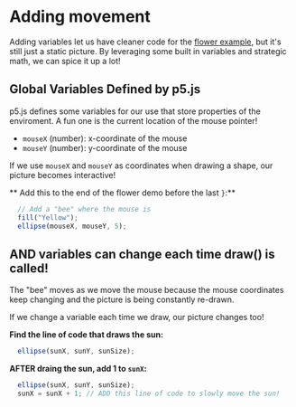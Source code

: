 # Adding movement

Adding variables let us have cleaner code for the [flower example](Flower.md), but it's still just a static picture. By leveraging some built in variables and strategic math, we can spice it up a lot!

## Global Variables Defined by p5.js
p5.js defines some variables for our use that store properties of the enviroment. A fun one is the current location of the mouse pointer!

- `mouseX` (number): x-coordinate of the mouse
- `mouseY` (number): y-coordinate of the mouse

If we use `mouseX` and `mouseY` as coordinates when drawing a shape, our picture becomes interactive!

** Add this to the end of the flower demo before the last `}`:**
```javascript
  // Add a "bee" where the mouse is
  fill("Yellow");
  ellipse(mouseX, mouseY, 5);
```

## AND variables can change each time draw() is called!
The "bee" moves as we move the mouse because the mouse coordinates keep changing and the picture is being constantly re-drawn.

If we change a variable each time we draw, our picture changes too!

**Find the line of code that draws the sun:**
```javascript
  ellipse(sunX, sunY, sunSize);
```

**AFTER draing the sun, add 1 to `sunX`:**
```javascript
  ellipse(sunX, sunY, sunSize);
  sunX = sunX + 1; // ADD this line of code to slowly move the sun!
```
